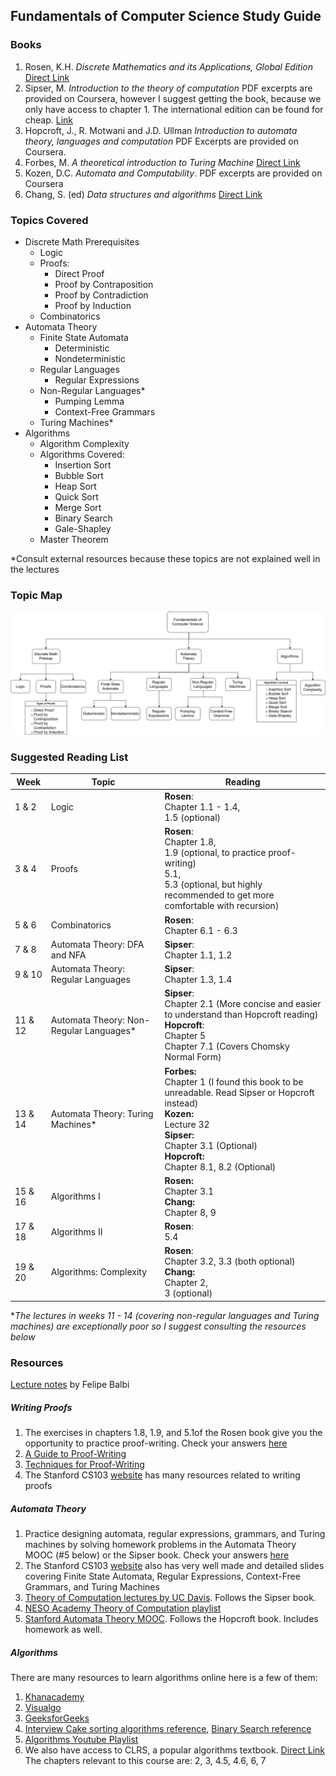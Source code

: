 ## Fundamentals of Computer Science Study Guide



### Books

1. Rosen, K.H. *Discrete Mathematics and its Applications, Global Edition* [Direct Link](https://www.dawsonera.com/abstract/9780077151515)
2. Sipser, M. *Introduction to the theory of computation* PDF excerpts are provided on Coursera, however I suggest getting the book, because we only have access to chapter 1. The international edition can be found for cheap. [Link](https://biblio.co.uk/book/introduction-theory-computation-3-e-michael/d/813674725) 
3. Hopcroft, J., R. Motwani and J.D. Ullman *Introduction to automata theory, languages and computation* PDF Excerpts are provided on Coursera.
4. Forbes, M. *A theoretical introduction to Turing Machine* [Direct Link](https://www.dawsonera.com/abstract/9788132316909)
5. Kozen, D.C. *Automata and Computability*. PDF excerpts are provided on Coursera
6. Chang, S. (ed) *Data structures and algorithms* [Direct Link](https://ebookcentral.proquest.com/lib/londonww/detail.action?docID=1223927)

### Topics Covered

* Discrete Math Prerequisites
  * Logic
  * Proofs:
    * Direct Proof
    * Proof by Contraposition
    * Proof by Contradiction
    * Proof by Induction
  * Combinatorics
* Automata Theory
  * Finite State Automata
    * Deterministic
    * Nondeterministic
  * Regular Languages
    * Regular Expressions
  * Non-Regular Languages*
    * Pumping Lemma
    * Context-Free Grammars
  * Turing Machines*
* Algorithms
  * Algorithm Complexity
  * Algorithms Covered:
    * Insertion Sort
    * Bubble Sort
    * Heap Sort
    * Quick Sort
    * Merge Sort
    * Binary Search
    * Gale-Shapley
  * Master Theorem

*Consult external resources because these topics are not explained well in the lectures

### Topic Map

<img src="/FCS-concept-map.png" alt="Topic Map" style="zoom:150%;" />



### Suggested Reading List

| Week    | Topic                                   | Reading                                                      |
| ------- | --------------------------------------- | ------------------------------------------------------------ |
| 1 & 2   | Logic                                   | **Rosen**:<br />Chapter 1.1 - 1.4, <br />1.5 (optional)      |
| 3 & 4   | Proofs                                  | **Rosen**:<br />Chapter 1.8,<br />1.9 (optional, to practice proof-writing)<br />5.1,<br />5.3 (optional, but highly recommended to get more comfortable with recursion) |
| 5 & 6   | Combinatorics                           | **Rosen**:<br />Chapter 6.1 - 6.3                            |
| 7 & 8   | Automata Theory: DFA and NFA            | **Sipser**: <br />Chapter 1.1, 1.2                           |
| 9 & 10  | Automata Theory: Regular Languages      | **Sipser**:<br />Chapter 1.3, 1.4                            |
| 11 & 12 | Automata Theory: Non-Regular Languages* | **Sipser**:<br />Chapter 2.1 (More concise and easier to understand than Hopcroft reading)<br />**Hopcroft**:<br />Chapter 5<br />Chapter 7.1 (Covers Chomsky Normal Form) |
| 13 & 14 | Automata Theory: Turing Machines*       | **Forbes:**<br />Chapter 1 (I found this book to be unreadable. Read Sipser or Hopcroft instead)<br />**Kozen:**<br />Lecture 32<br />**Sipser:**<br />Chapter 3.1 (Optional)<br />**Hopcroft:**<br />Chapter 8.1, 8.2 (Optional) |
| 15 & 16 | Algorithms I                            | **Rosen:**<br />Chapter 3.1<br />**Chang:**<br />Chapter 8, 9 |
| 17 & 18 | Algorithms II                           | **Rosen**:<br /> 5.4                                         |
| 19 & 20 | Algorithms: Complexity                  | **Rosen**: <br />Chapter 3.2, 3.3 (both optional)<br />**Chang:**<br />Chapter 2,<br />3 (optional) |

**The lectures in weeks 11 - 14 (covering non-regular languages and Turing machines) are exceptionally poor so I suggest consulting the resources below*

### Resources

[Lecture notes](https://github.com/world-class/REPL/blob/master/notes/fundamentals_of_computer_science/students_notes/felipe_balbi/notes.pdf) by Felipe Balbi

##### Writing Proofs

1. The exercises in chapters 1.8, 1.9, and 5.1of the Rosen book give you the opportunity to practice proof-writing. Check your answers [here](https://www.slader.com/textbook/9780071315012-discrete-mathematics-and-its-applications-global-edition-7th-edition/)
2. [A Guide to Proof-Writing](https://www.cs.ucy.ac.cy/~dzeina/courses/epl111/proofwriting.pdf)
3. [Techniques for Proof-Writing](http://math.umaine.edu/~weiss/TechniquesForProof.pdf)
4. The Stanford CS103 [website](http://web.stanford.edu/class/archive/cs/cs103/cs103.1184/) has many resources related to writing proofs

##### Automata Theory

1. Practice designing automata, regular expressions, grammars, and Turing machines by solving homework problems in the Automata Theory MOOC (#5 below) or the Sipser book. Check your answers [here](https://www.slader.com/textbook/9781285401065-introduction-to-the-theory-of-computation-3rd-edition/)
2. The Stanford CS103 [website](http://web.stanford.edu/class/archive/cs/cs103/cs103.1184/) also has very well made and detailed slides covering Finite State Automata, Regular Expressions, Context-Free Grammars, and Turing Machines
3. [Theory of Computation lectures by UC Davis](https://www.youtube.com/playlist?list=PLslgisHe5tBM8UTCt1f66oMkpmjCblzkt). Follows the Sipser book. 
4. [NESO Academy Theory of Computation playlist](https://www.youtube.com/playlist?list=PLBlnK6fEyqRgp46KUv4ZY69yXmpwKOIev) 
5. [Stanford Automata Theory MOOC](https://lagunita.stanford.edu/courses/course-v1:ComputerScience+Automata+SelfPaced/about). Follows the Hopcroft book. Includes homework as well.

##### Algorithms

There are many resources to learn algorithms online here is a few of them:

1. [Khanacademy](https://www.khanacademy.org/computing/computer-science/algorithms)
2. [Visualgo](https://visualgo.net/en)
3. [GeeksforGeeks](https://www.geeksforgeeks.org/)
4. [Interview Cake sorting algorithms reference](https://www.interviewcake.com/sorting-algorithm-cheat-sheet), [Binary Search reference](https://www.interviewcake.com/concept/python/binary-search) 
5. [Algorithms Youtube Playlist](https://www.youtube.com/playlist?list=PLDN4rrl48XKpZkf03iYFl-O29szjTrs_O)
6. We also have access to CLRS, a popular algorithms textbook. [Direct Link](https://www.dawsonera.com/abstract/9780262270830) 
   The chapters relevant to this course are: 2, 3, 4.5, 4.6, 6, 7

